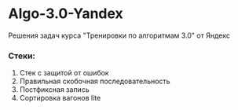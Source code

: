# Algo-3.0-Yandex
Решения задач курса "Тренировки по алгоритмам 3.0" от Яндекс
### Стеки:
1. Стек с защитой от ошибок
2. Правильная скобочная последовательность
3. Постфиксная запись
4. Сортировка вагонов lite
